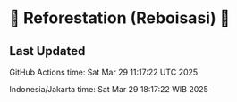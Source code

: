
# 🌳 Reforestation (Reboisasi) 🌲

## Last Updated

GitHub Actions time: Sat Mar 29 11:17:22 UTC 2025

Indonesia/Jakarta time: Sat Mar 29 18:17:22 WIB 2025
